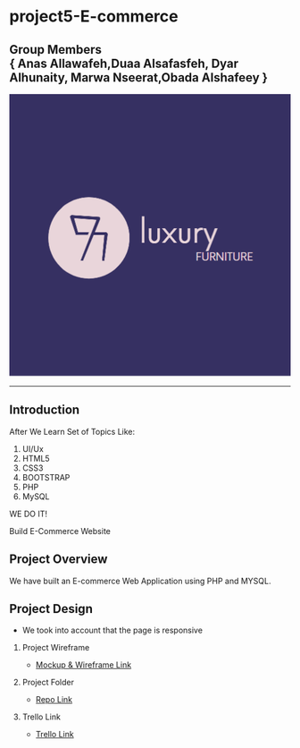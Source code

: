 # project5-E-commerce
## Group Members <br>{ **Anas Allawafeh**,**Duaa Alsafasfeh**, **Dyar Alhunaity**, **Marwa Nseerat**,**Obada Alshafeey** }
![Markdown Logo](./project%205/images/logoreadme.png)
***
## Introduction
After We Learn Set of Topics Like:

1. UI/Ux
1. HTML5
1. CSS3
1. BOOTSTRAP
1. PHP
1. MySQL

WE DO IT!

Build E-Commerce Website

## Project Overview

We have built an E-commerce Web Application using PHP and MYSQL.


## Project Design

* We took into account that the page is responsive

1. Project Wireframe
   * [Mockup & Wireframe Link](https://www.figma.com/file/95vfzZOuKW7cjjFXninoOK/Untitled?node-id=0%3A1)

1. Project Folder
   * [Repo Link](https://github.com/Dyarhunaity/projectphp5)

1. Trello Link 
   * [Trello Link](https://trello.com/b/AlGGQN6M/furniture)
